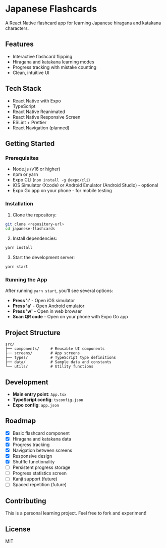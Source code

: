 # Japanese Flashcards

A React Native flashcard app for learning Japanese hiragana and katakana characters.

## Features

- Interactive flashcard flipping
- Hiragana and katakana learning modes
- Progress tracking with mistake counting
- Clean, intuitive UI

## Tech Stack

- React Native with Expo
- TypeScript
- React Native Reanimated
- React Native Responsive Screen
- ESLint + Prettier
- React Navigation (planned)

## Getting Started

### Prerequisites

- Node.js (v16 or higher)
- npm or yarn
- Expo CLI (`npm install -g @expo/cli`)
- iOS Simulator (Xcode) or Android Emulator (Android Studio) - optional
- Expo Go app on your phone - for mobile testing

### Installation

1. Clone the repository:

```bash
git clone <repository-url>
cd japanese-flashcards
```

2. Install dependencies:

```bash
yarn install
```

3. Start the development server:

```bash
yarn start
```

### Running the App

After running `yarn start`, you'll see several options:

- **Press 'i'** - Open iOS simulator
- **Press 'a'** - Open Android emulator
- **Press 'w'** - Open in web browser
- **Scan QR code** - Open on your phone with Expo Go app

## Project Structure

```
src/
├── components/     # Reusable UI components
├── screens/        # App screens
├── types/          # TypeScript type definitions
├── data/           # Sample data and constants
└── utils/          # Utility functions
```

## Development

- **Main entry point**: `App.tsx`
- **TypeScript config**: `tsconfig.json`
- **Expo config**: `app.json`

## Roadmap

- [x] Basic flashcard component
- [x] Hiragana and katakana data
- [x] Progress tracking
- [x] Navigation between screens
- [x] Responsive design
- [x] Shuffle functionality
- [ ] Persistent progress storage
- [ ] Progress statistics screen
- [ ] Kanji support (future)
- [ ] Spaced repetition (future)

## Contributing

This is a personal learning project. Feel free to fork and experiment!

## License

MIT
